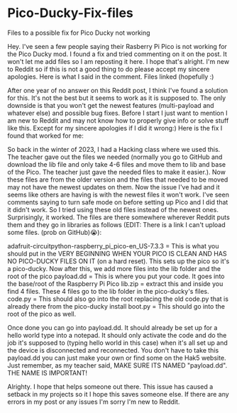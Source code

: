 # Pico-Ducky-Fix-files
Files to a possible fix for Pico Ducky not working

Hey. I've seen a few people saying their Rasberry Pi Pico is not working for the Pico Ducky mod.  I found a fix and tried commenting on it on the post. It won't let me add files so I am reposting it here. I hope that's alright. I'm new to Reddit so if this is not a good thing to do please accept my sincere apologies. Here is what I said in the comment. Files linked (hopefully :)

After one year of no answer on this Reddit post, I think I've found a solution for this. It's not the best but it seems to work as it is supposed to. The only downside is that you won't get the newest features (multi-payload and whatever else) and possible bug fixes. Before I start I just want to mention I am new to Reddit and may not know how to properly give info or solve stuff like this. Except for my sincere apologies if I did it wrong:) Here is the fix I found that worked for me:

So back in the winter of 2023, I had a Hacking class where we used this. The teacher gave out the files we needed (normally you go to GitHub and download the lib file and only take 4-6 files and move them to lib and base of the Pico. The teacher just gave the needed files to make it easier.). Now these files are from the older version and the files that needed to be moved may not have the newest updates on them. Now the issue I've had and it seems like others are having is with the newest files it won't work. I've seen comments saying to turn safe mode on before setting up Pico and I did that it didn't work. So I tried using these old files instead of the newest ones. Surprisingly, it worked. The files are there somewhere wherever Reddit puts them and they go in libraries as follows (EDIT: There is a link I can't upload some files. (prob on GitHub)😭): 

adafruit-circuitpython-raspberry_pi_pico-en_US-7.3.3 = This is what you should put in the VERY BEGINNING WHEN YOUR PICO IS CLEAN AND HAS NO PICO-DUCKY FILES ON IT (on a hard reset). This sets up the pico so it's a pico-ducky. Now after this, we add more files into the lib folder and the root of the pico
payload.dd = This is where you put your code. It goes into the base/root of the Raspberry Pi Pico
lib.zip = extract this and inside you find 4 files. These 4 files go to the lib folder in the pico-ducky's files.
 code.py  = This should also go into the root replacing the old code.py that is already there from the pico-ducky install
boot.py = This should go into the root of the pico as well. 

Once done you can go into payload.dd. It should already be set up for a hello world type into a notepad. It should only activate the code and do the job it's supposed to (typing hello world in this case) when it's all set up and the device is disconnected and reconnected. You don't have to take this payload.dd you can just make your own or find some on the Hak5 website. Just remember, as my teacher said, MAKE SURE ITS NAMED "payload.dd". THE NAME IS IMPORTANT! 

Alrighty. I hope that helps someone out there. This issue has caused a setback in my projects so it I hope this saves someone else. If there are any errors in my post or any issues I'm sorry I'm new to Reddit. 
